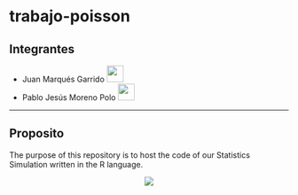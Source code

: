 # trabajo-poisson
## Integrantes
- Juan Marqués Garrido <img src="https://emoji.gg/assets/emoji/4610_Peepo_happy.png" width="30"/>
- Pablo Jesús Moreno Polo <img src="https://emoji.gg/assets/emoji/4610_Peepo_happy.png" width="30"/>
---
## Proposito
The purpose of this repository is to host the code of our Statistics Simulation written in the R language.

<p align = "center">
    <img src = "https://sonuprabhu.files.wordpress.com/2016/09/logo-r.png">
</p>
